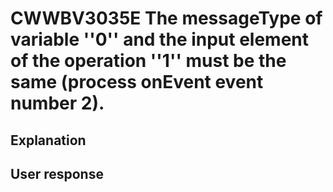 # CWWBV3035E The messageType of variable ''0'' and the input element of the operation ''1'' must be the same (process onEvent event number 2).

## Explanation

## User response